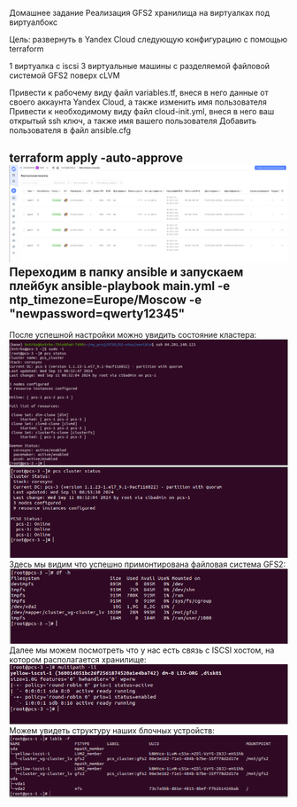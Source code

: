 Домашнее задание
Реализация GFS2 хранилища на виртуалках под виртуалбокс

Цель:
развернуть в Yandex Cloud следующую конфигурацию с помощью terraform

1 виртуалка с iscsi
3 виртуальные машины с разделяемой файловой системой GFS2 поверх cLVM


Привести к рабочему виду файл variables.tf, внеся в него данные от своего аккаунта Yandex Cloud, а также изменить имя пользователя
Привести к необходимому виду файл cloud-init.yml, внеся в него ваш открытый ssh ключ, а также имя вашего пользователя
Добавить пользователя в файл ansible.cfg

terraform apply -auto-approve
![07.png](screens/07.png)
Переходим в папку ansible  и запускаем плейбук
ansible-playbook main.yml -e ntp_timezone=Europe/Moscow -e "newpassword=qwerty12345"
------------------------------------------------------------------------
После успешной настройки можно увидить состояние кластера:
![01.png](screens/01.png)
![02.png](screens/02.png)
Здесь мы видим что успешно примонтирована файловая система GFS2:
![03.png](screens/03.png)
Далее мы можем посмотреть что у нас есть связь с ISCSI хостом, на котором располагается хранилище:
![04.png](screens/04.png)
Можем увидеть структуру наших блочных устройств:
![06.png](screens/06.png)
